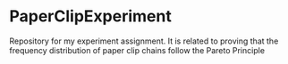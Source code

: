 # PaperClipExperiment
Repository for my experiment assignment. It is related to proving that the frequency distribution of paper clip chains follow the Pareto Principle

